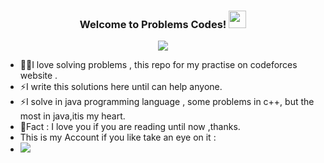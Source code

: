 <h3  align="center">
                     Welcome to Problems Codes!
  <img src="https://media.giphy.com/media/hvRJCLFzcasrR4ia7z/giphy.gif" width="28">
</h3>

<!-- Typing SVG by DenverCoder1 - https://github.com/DenverCoder1/readme-typing-svg -->
<p align="center">
  <a href="https://github.com/DenverCoder1/readme-typing-svg"><img src="https://readme-typing-svg.herokuapp.com/?lines=Code%20Force%20Problems;Always%20Solving%20Every%20Day;Practice%20Makes%20Perfect&font=Fira%20Code&center=true&width=440&height=45&color=f75c7e&vCenter=true&size=22"></a>
</p> 


- 👨‍💻I love solving problems , this repo for my practise on codeforces website .
- ⚡I write this solutions here until can help anyone.
- ⚡I solve in java programming language , some problems in c++, but the most in java,itis my heart.
- 💬Fact : I love you if you are reading until now ,thanks.
- This is my Account if you like take an eye on it :
-   <a href="https://codeforces.com/profile/AbdelrahmanGaber" target="_blank"><img src="https://img.shields.io/badge/-Abdelrahman%20Gaber-black?style=for-the-badge&logo=codeforces&logoColor=white"/></a>
  
